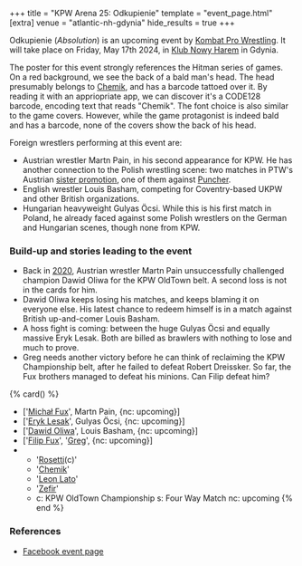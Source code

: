 +++
title = "KPW Arena 25: Odkupienie"
template = "event_page.html"
[extra]
venue = "atlantic-nh-gdynia"
hide_results = true
+++

Odkupienie (_Absolution_) is an upcoming event by [Kombat Pro Wrestling](@/o/kpw.md). It will take place on Friday, May 17th 2024, in [Klub Nowy Harem](@/v/atlantic-nh-gdynia.md) in Gdynia.

The poster for this event strongly references the Hitman series of games. On a red background, we see the back of a bald man's head. The head presumably belongs to [Chemik](@/w/chemik.md), and has a barcode tattoed over it. By reading it with an appriopriate app, we can discover it's a CODE128 barcode, encoding text that reads "Chemik". The font choice is also similar to the game covers. However, while the game protagonist is indeed bald and has a barcode, none of the covers show the back of his head.

Foreign wrestlers performing at this event are:

* Austrian wrestler Martn Pain, in his second appearance for KPW. He has another connection to the Polish wrestling scene: two matches in PTW's Austrian [sister promotion](@/o/ptw.md#expansion-into-austria), one of them against [Puncher](@/w/puncher.md).
* English wrestler Louis Basham, competing for Coventry-based UKPW and other British organizations.
* Hungarian heavyweight Gulyas Öcsi. While this is his first match in Poland, he already faced against some Polish wrestlers on the German and Hungarian scenes, though none from KPW.

### Build-up and stories leading to the event

* Back in [2020](@/e/kpw/2020-02-01-kpw-arena-16-polowanie.md), Austrian wrestler Martn Pain unsuccessfully challenged champion Dawid Oliwa for the KPW OldTown belt. A second loss is not in the cards for him.
* Dawid Oliwa keeps losing his matches, and keeps blaming it on everyone else. His latest chance to redeem himself is in a match against British up-and-comer Louis Basham.
* A hoss fight is coming: between the huge Gulyas Öcsi and equally massive Eryk Lesak. Both are billed as brawlers with nothing to lose and much to prove.
* Greg needs another victory before he can think of reclaiming the KPW Championship belt, after he failed to defeat Robert Dreissker. So far, the Fux brothers managed to defeat his minions. Can Filip defeat him?

{% card() %}
- ['[Michał Fux](@/w/michal-fux.md)', Martn Pain, {nc: upcoming}]
- ['[Eryk Lesak](@/w/eryk-lesak.md)', Gulyas Öcsi, {nc: upcoming}]
- ['[Dawid Oliwa](@/w/dawid-oliwa.md)', Louis Basham, {nc: upcoming}]
- ['[Filip Fux](@/w/filip-fux.md)', '[Greg](@/w/greg.md)', {nc: upcoming}]
- - '[Rosetti](@/w/rosetti.md)(c)'
  - '[Chemik](@/w/chemik.md)'
  - '[Leon Lato](@/w/leon-lato.md)'
  - '[Zefir](@/w/zefir.md)'
  - c: KPW OldTown Championship
    s: Four Way Match
    nc: upcoming
{% end %}

### References

* [Facebook event page](https://www.facebook.com/events/755462466329460)
